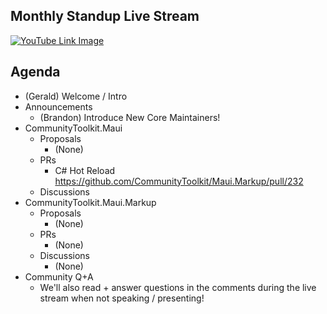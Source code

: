 ## Monthly Standup Live Stream

[![YouTube Link Image](https://github.com/CommunityToolkit/Maui/assets/13558917/f1dfdd02-ccf9-4c9c-b24a-e49ff0dd800c)](https://www.youtube.com/watch?v=yx3pW0GZOTY)



## Agenda

- (Gerald) Welcome / Intro
- Announcements
  - (Brandon) Introduce New Core Maintainers!
- CommunityToolkit.Maui
  - Proposals
    - (None)
  - PRs
    - C# Hot Reload https://github.com/CommunityToolkit/Maui.Markup/pull/232
  - Discussions
- CommunityToolkit.Maui.Markup
  - Proposals
    - (None)
  - PRs
    - (None)
  - Discussions
    - (None)
- Community Q+A
  - We'll also read + answer questions in the comments during the live stream when not speaking / presenting!
